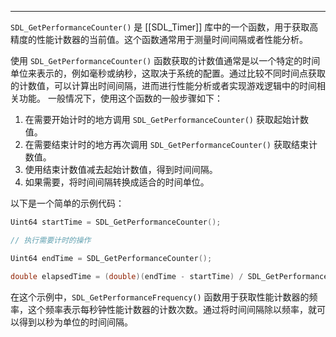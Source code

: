 
----
`SDL_GetPerformanceCounter()` 是 [[SDL_Timer]] 库中的一个函数，用于获取高精度的性能计数器的当前值。这个函数通常用于测量时间间隔或者性能分析。

使用 `SDL_GetPerformanceCounter()` 函数获取的计数值通常是以一个特定的时间单位来表示的，例如毫秒或纳秒，这取决于系统的配置。通过比较不同时间点获取的计数值，可以计算出时间间隔，进而进行性能分析或者实现游戏逻辑中的时间相关功能。
一般情况下，使用这个函数的一般步骤如下：
1. 在需要开始计时的地方调用 `SDL_GetPerformanceCounter()` 获取起始计数值。
2. 在需要结束计时的地方再次调用 `SDL_GetPerformanceCounter()` 获取结束计数值。
3. 使用结束计数值减去起始计数值，得到时间间隔。
4. 如果需要，将时间间隔转换成适合的时间单位。

以下是一个简单的示例代码：

```c
Uint64 startTime = SDL_GetPerformanceCounter();

// 执行需要计时的操作

Uint64 endTime = SDL_GetPerformanceCounter();

double elapsedTime = (double)(endTime - startTime) / SDL_GetPerformanceFrequency();
```

在这个示例中，`SDL_GetPerformanceFrequency()` 函数用于获取性能计数器的频率，这个频率表示每秒钟性能计数器的计数次数。通过将时间间隔除以频率，就可以得到以秒为单位的时间间隔。